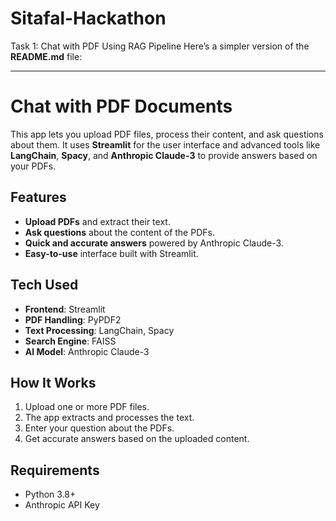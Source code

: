 # Sitafal-Hackathon
Task 1: Chat with PDF Using RAG Pipeline
Here’s a simpler version of the **README.md** file:

---

# Chat with PDF Documents

This app lets you upload PDF files, process their content, and ask questions about them. It uses **Streamlit** for the user interface and advanced tools like **LangChain**, **Spacy**, and **Anthropic Claude-3** to provide answers based on your PDFs.


## Features

- **Upload PDFs** and extract their text.
- **Ask questions** about the content of the PDFs.
- **Quick and accurate answers** powered by Anthropic Claude-3.
- **Easy-to-use** interface built with Streamlit.

## Tech Used

- **Frontend**: Streamlit  
- **PDF Handling**: PyPDF2  
- **Text Processing**: LangChain, Spacy  
- **Search Engine**: FAISS  
- **AI Model**: Anthropic Claude-3  


## How It Works

1. Upload one or more PDF files.  
2. The app extracts and processes the text.  
3. Enter your question about the PDFs.  
4. Get accurate answers based on the uploaded content.


## Requirements

- Python 3.8+  
- Anthropic API Key  

